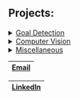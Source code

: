 <!--
- 🔭 I’m currently working on ...
- 🌱 I’m currently learning ...
- 👯 I’m looking to collaborate on ...
- 🤔 I’m looking for help with ...
- 💬 Ask me about ...
- 📫 How to reach me: ...
- 😄 Pronouns: ...
- ⚡ Fun fact: ...
-->
## Projects:
<details>
   <summary><a href="https://github.com/stars/rpande1996/lists/goal-detection" target="_blank">Goal Detection</a></summary>

1. [15 Piece Puzzle: ](https://github.com/rpande1996/15_Piece_Puzzle_Solver)

   <img src="https://github.com/rpande1996/15_Piece_Puzzle_Solver/blob/main/media/gif/Vis.gif" width="240" height="240"/>

2. [BFS Goal Detection Algorithm: ](https://github.com/rpande1996/BFS_Goal_Detection_Algorithm)

   ![GIF](https://github.com/rpande1996/BFS_Goal_Detection_Algorithm/blob/main/media/gif/output.gif)

3. [DFS Mouse Simulator: ](https://github.com/rpande1996/DFS_Mouse_Simulator)

   ![GIF](https://github.com/rpande1996/DFS_Mouse_Simulator/blob/main/media/gif/Maze_3.gif)

4. [Dijkstra Goal Detection Algorithm (w/ Clearance Visualization): ](https://github.com/rpande1996/Dijkstra_Goal_Detection_Rigid)

   ![GIF](https://github.com/rpande1996/Dijkstra_Goal_Detection_Rigid/blob/main/media/gifs/output.gif)

5. [Dijkstra Goal Detection Algorithm (w/o Clearance Visualization): ](https://github.com/rpande1996/Dijkstra_Goal_Detection_Algorithm)

   ![GIF](https://github.com/rpande1996/Dijkstra_Goal_Detection_Algorithm/blob/main/media/gif/output.gif)

6. [A* Goal Detection Algorithm: ](https://github.com/rpande1996/AStar_Goal_Detection_Algorithm)

   ![GIF](https://github.com/rpande1996/AStar_Goal_Detection_Algorithm/blob/main/media/gif/output.gif)

7. [Autonomous World Navigation: ](https://github.com/rpande1996/Autonomous_World_Navigation)

   <img src="https://github.com/rpande1996/Autonomous_World_Navigation/blob/main/media/gif/world2_rviz.gif" width="408/1.25" height="222/1.25"/>
   <img src="https://github.com/rpande1996/Autonomous_World_Navigation/blob/main/media/gif/world2_gazebo.gif" width="408/1.25" height="229.5/1.25"/>
   
</details>
<details>  
   <summary><a href="https://github.com/stars/rpande1996/lists/computer-vision" target="_blank">Computer Vision</a></summary>

1. [Trajectory Plotting: ](https://github.com/rpande1996/Trajectory_Plotting)
   
   <img src="https://github.com/rpande1996/Trajectory_Plotting/blob/main/media/output/Plot_for_video1.jpg" width="640/1.5" height="480/1.5"/>
   
2. [Green Signal Detector: ](https://github.com/rpande1996/Green_Signal_Detector)

   ![GIF](https://github.com/rpande1996/Green_Signal_Detector/blob/main/media/output.gif)
   
3. [Direction Detector: ](https://github.com/rpande1996/Direction_Detector)

   ![GIF](https://github.com/rpande1996/Direction_Detector/blob/main/output/dir.gif)
   
4. [Video Correction: ](https://github.com/rpande1996/Video_Correction)
   
   <img src="https://github.com/rpande1996/Video_Correction/blob/master/media/gif/input.gif" width="600/2.5" height="338/2.5"/>
   <img src="https://github.com/rpande1996/Video_Correction/blob/master/media/gif/output.gif" width="544/2.5" height="306/2.5"/>
   
5. [AR Plotting: ](https://github.com/rpande1996/AR_Plotting)
   
   <img src="https://github.com/rpande1996/AR_Plotting/blob/main/media/gif/testudo.gif" width="600/2.5" height="338/2.5"/>
   <img src="https://github.com/rpande1996/AR_Plotting/blob/main/media/gif/cube.gif" width="600/2.5" height="338/2.5"/>
   
6. [Object Retrieval: ](https://github.com/rpande1996/Object_Retrieval)
   
   <img src="https://github.com/rpande1996/Object_Retrieval/blob/main/media/gif/obj_tr.gif" width="544/2.5" height="306/2.5"/>
   <img src="https://github.com/rpande1996/Object_Retrieval/blob/main/media/gif/obj_retrv.gif" width="544/2.5" height="306/2.5"/>
   
7. [Lane Detection: ](https://github.com/rpande1996/Lane_Detection)
   
   <img src="https://github.com/rpande1996/Lane_Detection/blob/main/media/gif/video1.gif" width="544/2.5" height="306/2.5"/>
   <img src="https://github.com/rpande1996/Lane_Detection/blob/main/media/gif/video2.gif" width="544/2.5" height="306/2.5"/>
   
8. [Optical Flow: ](https://github.com/rpande1996/Optical_Flow)
   
   ![GIF](https://github.com/rpande1996/Optical_Flow/blob/main/media/gif/vector_field.gif)
   
9. [Stereo Vision: ](https://github.com/rpande1996/Stereo_Vision)
   
   ![IMG](https://github.com/rpande1996/Stereo_Vision/blob/main/media/output/Cycle/Merged_Cycle%20(1)_ccexpress_ccexpress.jpeg)
   
</details>
<details>
   <summary><a href="https://github.com/stars/rpande1996/lists/miscellaneous" target="_blank">Miscellaneous</a></summary>
</details>

|[Email](mailto:rpande@umd.edu)|
|---|

|[LinkedIn](https://www.linkedin.com/in/rajanpande/)|
|---|
